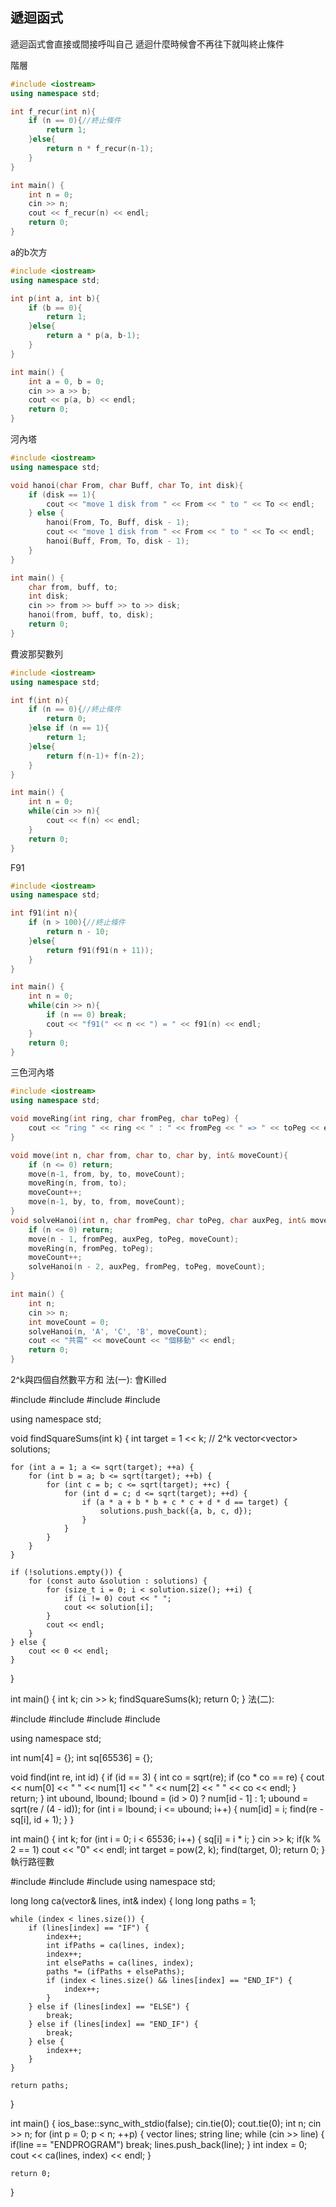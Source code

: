 ## 遞迴函式
遞迴函式會直接或間接呼叫自己
遞迴什麼時候會不再往下就叫終止條件

階層
```cpp
#include <iostream>
using namespace std;

int f_recur(int n){
    if (n == 0){//終止條件
        return 1;
    }else{
        return n * f_recur(n-1);
    }
}

int main() {
    int n = 0;
    cin >> n;
    cout << f_recur(n) << endl;
    return 0;
}
```
a的b次方
```cpp
#include <iostream>
using namespace std;

int p(int a, int b){
    if (b == 0){
        return 1;
    }else{
        return a * p(a, b-1);
    }
}

int main() {
    int a = 0, b = 0;
    cin >> a >> b;
    cout << p(a, b) << endl;
    return 0;
}
```
河內塔
```cpp
#include <iostream>
using namespace std;

void hanoi(char From, char Buff, char To, int disk){
    if (disk == 1){
        cout << "move 1 disk from " << From << " to " << To << endl;
    } else {
        hanoi(From, To, Buff, disk - 1);
        cout << "move 1 disk from " << From << " to " << To << endl;
        hanoi(Buff, From, To, disk - 1);
    }
}

int main() {
    char from, buff, to;
    int disk;
    cin >> from >> buff >> to >> disk;
    hanoi(from, buff, to, disk);
    return 0;
}
```
費波那契數列
```cpp
#include <iostream>
using namespace std;

int f(int n){
    if (n == 0){//終止條件
        return 0;
    }else if (n == 1){
        return 1;
    }else{
        return f(n-1)+ f(n-2);
    }
}

int main() {
    int n = 0;
    while(cin >> n){
        cout << f(n) << endl;
    }
    return 0;
}
```
F91
```cpp
#include <iostream>
using namespace std;

int f91(int n){
    if (n > 100){//終止條件
        return n - 10;
    }else{
        return f91(f91(n + 11));
    }
}

int main() {
    int n = 0;
    while(cin >> n){
        if (n == 0) break;
        cout << "f91(" << n << ") = " << f91(n) << endl;
    }
    return 0;
}
```
三色河內塔
```cpp
#include <iostream>
using namespace std;

void moveRing(int ring, char fromPeg, char toPeg) {
    cout << "ring " << ring << " : " << fromPeg << " => " << toPeg << endl;
}

void move(int n, char from, char to, char by, int& moveCount){
    if (n <= 0) return;
    move(n-1, from, by, to, moveCount);
    moveRing(n, from, to);
    moveCount++;
    move(n-1, by, to, from, moveCount);
}
void solveHanoi(int n, char fromPeg, char toPeg, char auxPeg, int& moveCount) {
    if (n <= 0) return;
    move(n - 1, fromPeg, auxPeg, toPeg, moveCount);
    moveRing(n, fromPeg, toPeg);
    moveCount++;
    solveHanoi(n - 2, auxPeg, fromPeg, toPeg, moveCount);
}

int main() {
    int n;
    cin >> n;
    int moveCount = 0;
    solveHanoi(n, 'A', 'C', 'B', moveCount);
    cout << "共需" << moveCount << "個移動" << endl;
    return 0;
}
```
2^k與四個自然數平方和
法(一): 會Killed










































#include <iostream>
#include <vector>
#include <cmath>
#include <algorithm>

using namespace std;

void findSquareSums(int k) {
    int target = 1 << k; // 2^k
    vector<vector<int>> solutions;

    for (int a = 1; a <= sqrt(target); ++a) {
        for (int b = a; b <= sqrt(target); ++b) {
            for (int c = b; c <= sqrt(target); ++c) {
                for (int d = c; d <= sqrt(target); ++d) {
                    if (a * a + b * b + c * c + d * d == target) {
                        solutions.push_back({a, b, c, d});
                    }
                }
            }
        }
    }

    if (!solutions.empty()) {
        for (const auto &solution : solutions) {
            for (size_t i = 0; i < solution.size(); ++i) {
                if (i != 0) cout << " ";
                cout << solution[i];
            }
            cout << endl;
        }
    } else {
        cout << 0 << endl;
    }
}

int main() {
    int k;
    cin >> k;
    findSquareSums(k);
    return 0;
}
法(二):






































#include <iostream>
#include <algorithm>
#include <vector>
#include <cmath>

using namespace std;

int num[4] = {};
int sq[65536] = {};

void find(int re, int id) {
    if (id == 3) {
        int co = sqrt(re);
        if (co * co == re) {
            cout << num[0] << " " << num[1] << " " << num[2] << " " << co << endl;
        }
        return;
    }
    int ubound, lbound;
    lbound = (id > 0) ? num[id - 1] : 1;
    ubound = sqrt(re / (4 - id));
    for (int i = lbound; i <= ubound; i++) {
        num[id] = i;
        find(re - sq[i], id + 1);
    }
}

int main() {
    int k;
    for (int i = 0; i < 65536; i++) {
        sq[i] = i * i;
    }
    cin >> k;
    if(k % 2 == 1) cout << "0" << endl;
    int target = pow(2, k);
    find(target, 0);
    return 0;
}
執行路徑數
















































#include <iostream>
#include <vector>
#include <string>
using namespace std;

long long ca(vector<string>& lines, int& index) {
    long long paths = 1;

    while (index < lines.size()) {
        if (lines[index] == "IF") {
            index++;
            int ifPaths = ca(lines, index);
            index++;
            int elsePaths = ca(lines, index);
            paths *= (ifPaths + elsePaths);
            if (index < lines.size() && lines[index] == "END_IF") {
                index++;
            }
        } else if (lines[index] == "ELSE") {
            break;
        } else if (lines[index] == "END_IF") {
            break;
        } else {
            index++;
        }
    }

    return paths;
}

int main() {
    ios_base::sync_with_stdio(false);
    cin.tie(0);
    cout.tie(0);
    int n;
    cin >> n;
    for (int p = 0; p < n; ++p) {
        vector<string> lines;
        string line;
        while (cin >> line) {
            if(line == "ENDPROGRAM") break;
            lines.push_back(line);
        }
        int index = 0;
        cout << ca(lines, index) << endl;
    }

    return 0;
}
